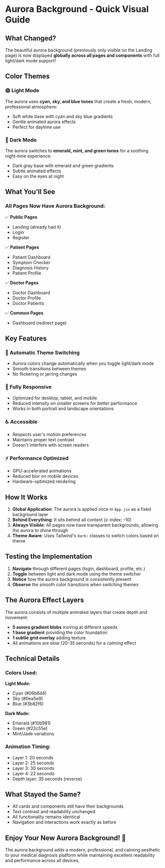 # Aurora Background - Quick Visual Guide

## What Changed?

The beautiful aurora background (previously only visible on the Landing page) is now displayed **globally across all pages and components** with full light/dark mode support!

## Color Themes

### 🌞 Light Mode
The aurora uses **cyan, sky, and blue tones** that create a fresh, modern, professional atmosphere:
- Soft white base with cyan and sky blue gradients
- Gentle animated aurora effects
- Perfect for daytime use

### 🌙 Dark Mode
The aurora switches to **emerald, mint, and green tones** for a soothing night-time experience:
- Dark gray base with emerald and green gradients
- Subtle animated effects
- Easy on the eyes at night

## What You'll See

### All Pages Now Have Aurora Background:
✅ **Public Pages**
- Landing (already had it)
- Login
- Register

✅ **Patient Pages**
- Patient Dashboard
- Symptom Checker
- Diagnosis History
- Patient Profile

✅ **Doctor Pages**
- Doctor Dashboard
- Doctor Profile
- Doctor Patients

✅ **Common Pages**
- Dashboard (redirect page)

## Key Features

### 🎨 Automatic Theme Switching
- Aurora colors change automatically when you toggle light/dark mode
- Smooth transitions between themes
- No flickering or jarring changes

### 📱 Fully Responsive
- Optimized for desktop, tablet, and mobile
- Reduced intensity on smaller screens for better performance
- Works in both portrait and landscape orientations

### ♿ Accessible
- Respects user's motion preferences
- Maintains proper text contrast
- Doesn't interfere with screen readers

### ⚡ Performance Optimized
- GPU-accelerated animations
- Reduced blur on mobile devices
- Hardware-optimized rendering

## How It Works

1. **Global Application**: The aurora is applied once in `App.jsx` as a fixed background layer
2. **Behind Everything**: It sits behind all content (z-index: -10)
3. **Always Visible**: All pages now have transparent backgrounds, allowing the aurora to shine through
4. **Theme Aware**: Uses Tailwind's `dark:` classes to switch colors based on theme

## Testing the Implementation

1. **Navigate** through different pages (login, dashboard, profile, etc.)
2. **Toggle** between light and dark mode using the theme switcher
3. **Notice** how the aurora background is consistently present
4. **Observe** the smooth color transitions when switching themes

## The Aurora Effect Layers

The aurora consists of multiple animated layers that create depth and movement:
- **5 aurora gradient blobs** moving at different speeds
- **1 base gradient** providing the color foundation
- **1 subtle grid overlay** adding texture
- All animations are slow (20-35 seconds) for a calming effect

## Technical Details

### Colors Used:

**Light Mode:**
- Cyan (#06b6d4)
- Sky (#0ea5e9)
- Blue (#3b82f6)

**Dark Mode:**
- Emerald (#10b981)
- Green (#22c55e)
- Mint/Jade variations

### Animation Timing:
- Layer 1: 20 seconds
- Layer 2: 25 seconds
- Layer 3: 30 seconds
- Layer 4: 22 seconds
- Depth layer: 35 seconds (reverse)

## What Stayed the Same?

- All cards and components still have their backgrounds
- Text contrast and readability unchanged
- All functionality remains identical
- Navigation and interactions work exactly as before

## Enjoy Your New Aurora Background! 🌌

The aurora background adds a modern, professional, and calming aesthetic to your medical diagnosis platform while maintaining excellent readability and performance across all devices.







